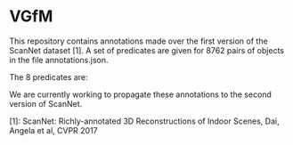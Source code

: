 # VGfM
This repository contains annotations made over the first version of the ScanNet dataset [1]. A set of predicates are given for 8762 pairs of objects in the file annotations.json. 

The 8 predicates are: 


We are currently working to propagate these annotations to the second version of ScanNet.



[1]: ScanNet: Richly-annotated 3D Reconstructions of Indoor Scenes, Dai, Angela et al, CVPR 2017

